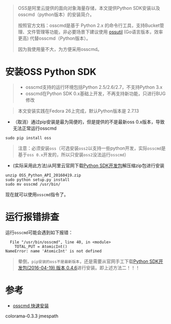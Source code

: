 > OSS是阿里云提供的面向对象海量存储，本文提供Python SDK安装以及osscmd（python版本）的安装简介。
>
> 按照官方文档：osscmd是基于 Python 2.x 的命令行工具，支持Bucket管理、文件管理等功能，非必要场景下建议使用 [ossutil](https://help.aliyun.com/document_detail/50452.html?spm=5176.doc32184.2.4.hgJ9iC) (Go语言版本，效率更高) 代替osscmd（Python版本）。
>
> 因为我使用量不大，为方便采用osscmd。

# 安装OSS Python SDK

> * osscmd支持的运行环境包括Python 2.5/2.6/2.7，不支持Python 3.x
> * osscmd在Python SDK 0.x基础上开发，不再支持新功能，只进行BUG修改

> 本文安装实践在Fedora 26上完成，默认Python版本是 2.7.13

* （取消）通过pip安装是最为简便的，但是提供的不是最新oss 0.x版本，导致无法正常运行osscmd

```
sudo pip install oss
```

> 注意：必须安装`oss`（可选安装`oss2`以支持一些python开发，实际`osscmd`是基于`oss 0.x`开发的，所以只安装`oss2`没法运行`osscmd`）

* (实际采用此方法)从阿里云官网下载[Python SDK开发包](https://help.aliyun.com/document_detail/32171.html?spm=5176.doc32184.2.7.0NDCn6)解压缩zip包进行安装

```
unzip OSS_Python_API_20160419.zip
sudo python setup.py install
sudo mv osscmd /usr/bin/
```

现在就可以使用`osscmd`指令了。

# 运行报错排查

运行`osscmd`可能会遇到如下报错：

```
  File "/usr/bin/osscmd", line 40, in <module>
    TOTAL_PUT = AtomicInt()
NameError: name 'AtomicInt' is not defined
```

> 晕倒，`pip安装的oss不是最新版本`，还是需要从官网手工下载[Python SDK开发包(2016-04-19) 版本 0.4.6](https://help.aliyun.com/document_detail/32171.html?spm=5176.doc32184.2.7.0NDCn6)进行安装。即上述方法二！！！


# 参考

* [osscmd 快速安装](https://help.aliyun.com/document_detail/32184.html?spm=5176.doc32171.2.6.kcTPtw)

colorama-0.3.3 jmespath